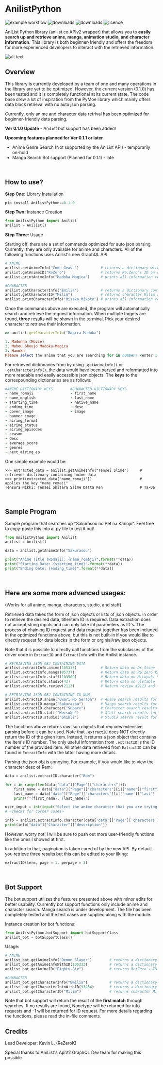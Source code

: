 # AnilistPython

![example workflow](https://github.com/ReZeroE/AnilistPython/actions/workflows/github-actions-demo.yml/badge.svg)
![downloads](https://img.shields.io/github/workflow/status/ReZeroE/AnilistPython/GitHub%20Actions%20Demo)
![downloads](https://img.shields.io/pypi/dm/AnilistPython)
![licence](https://img.shields.io/github/license/ReZeroE/AnilistPython)

AniList Python library (anilist.co APIv2 wrapper) that allows you to **easily search up and retrieve anime, manga, animation studio, and character information.** This library is both beginner-friendly and offers the freedom for more experienced developers to interact with the retrieved information.

![alt text](https://i.imgur.com/uGzW7vr.jpg)

## Overview
This library is currently developed by a team of one and many operations in the library are yet to be optimized. However, the current version (0.1.0) has been tested and it is completely functional at its current state.  The code base drew a lot of inspiration from the PyMoe library which mainly offers data block retrieval with no auto json parsing. 

Currently, only anime and character data retrival has been optimized for beginner-friendly data parsing. 

**Ver 0.1.0 Update** - AniList bot support has been added!

**Upcoming features planned for Ver 0.1.1 or later**
 - Anime Genre Search (Not supported by the AniList API) - temporarily on-hold
 - Manga Search Bot support (Planned for 0.1.1) - late

<br/>

## How to use?
**Step One:** Library Installation
``` python
pip install AnilistPython==0.1.0
```
**Step Two:** Instance Creation
```python
from AnilistPython import Anilist
anilist = Anilist()
```
**Step Three**: Usage

Starting off, there are a set of commands optimized for auto json parsing. Currently, they are only available for anime and characters. All of the following functions uses Anilist's new GraphQL API.
```python
# ANIME
anilist.getAnimeInfo("Code Geass")          # returns a dictionary with anime info 
anilist.getAnimeID("ReZero")                # returns Re:Zero's ID on Anilist
anilist.printAnimeInfo("Madoka Magica")     # prints all information regarding the anime Madoka Magica

#CHARACTER
anilist.getCharacterInfo("Emilia")          # returns a dictionary containing the info about Emilia-tan 
anilist.getCharacterID("Milim")             # returns character Milim's ID on Anilist
anilist.printCharacterInfo("Misaka Mikoto") # prints all information regarding the character Misaka Mikoto 
```
Once the commands above are executed, the program will automatically search and retrieve the request information. When multiple targets are found, **three** results will be shown in the terminal. Pick your desired character to retrieve their information.
```ruby
>> anilist.getCharacterInfo("Magica Madoka")

1. Madonna (Movie)
2. Mahou Shoujo Madoka☆Magica
3. Hanoka
Please select the anime that you are searching for in number: <enter 1, 2, or 3>
```

For retrieved dictionaries from by using `.getAnimeInfo()` or `.getCharacterInfo()`, the data would have been parsed and reformatted into more readable and easily accessible json objects. The **keys** to the correspounding dictionaries are as follows:
```ruby
#ANIME DICTIONARY KEYS        #CHARACTER DICTIONARY KEYS
- name_romaji                 - first_name
- name_english                - last_name
- starting_time               - native_name 
- ending_time                 - desc 
- cover_image                 - image
- banner_image
- airing_format
- airing_status
- airing_episodes
- season
- desc
- average_score
- genres
- next_airing_ep
```
One simple example would be:
```crystal
>>> extracted_data = anilist.getAnimeInfo("Tensei Slime")     # retrieves dictionary containing anime data
>>> print(extracted_data["name_romaji"])                      # applies the key "name_romaji"
Tensura Nikki: Tensei Shitara Slime Datta Ken                 # Ta-Da!
```
<br/>

## Sample Program
Sample program that searches up "Sakurasou no Pet na Kanojo". Feel free to copy-paste this into a .py file to test it out!
```python
from AnilistPython import Anilist                            
anilist = Anilist()                                          

data = anilist.getAnimeInfo("Sakurasou")                      

print("Anime Title (Romaji): {name_romaji}".format(**data))   
print("Starting Date: {starting_time}".format(**data))        
print("Ending Date: {ending_time}".format(**data))            
```
<br/>

## Here are some more advanced usages:
(Works for all anime, manga, characters, studio, and staff)

Retrieved data takes the form of json objects or lists of json objects. In order to retrieve the desired data, title/item ID is required. Data extraction does not accept string inputs and can only take int parameters as ID's. The process of chaining ID request and data request together has been included in the optimized functions above, but this is not built-in if you would like to directly request for data blocks in the form or orginial/raw json objects.  

Note that it is possible to directly call functions from the subclasses of the driver code in `ExtractID` and `ExtractInfo` with the Anilist instance.
```python
# RETRIEVING JSON OBJ CONTAINING DATA
anilist.extractInfo.anime(105333)           # Return data on Dr.Stone
anilist.extractInfo.manga(85737)            # Return data on Re:Zero kara Hajimeru Isekai Seikatsu
anilist.extractInfo.staff(103509)           # Return data on Hiroyuki Sawano
anilist.extractInfo.studio(43)              # Return data on ufotable
anilist.extractInfo.review(2113)            # Return review #2113 and format the review body in HTML

# RETRIEVING JSON OBJ CONTAINING ID NUM
anilist.extractID.anime("Owari No Seraph")  # Anime search results for Owari No Seraph.
anilist.extractID.manga("Sakurasou")        # Manga search results for Sakurasou.
anilist.extractID.character("Subaru")       # Character search results for Subaru.
anilist.extractID.staff("Keisuke")          # Staff search results for Keisuke.
anilist.extractID.studio("Ghibli")          # Studio search result for Ghibli.
```
The functions above returns raw json objects that requires extensive parsing before it can be used. Note that `.extractID` does NOT directly return the ID of the given item. Instead, it returns a json object that contains the item's ID number. The only useful information from `.extractID` is the ID number of the provided item. All other data retrieved from `ExtractID` can be found in `ExtractInfo` with the latter having more details.

Parsing the json obj is annoying. For example, if you would like to view the character desc of Rem:
```python
data = anilist.extractID.character("Rem")

for i in range(len(data["data"]["Page"]["characters"])):
    first_name = data["data"]["Page"]["characters"][i]['name']["first"]
    last_name = data["data"]["Page"]["characters"][i]['name']["last"]
    print(f"{first_name}, {last_name}")

user_input = int(input("Select the anime character that you are trying to find: "))
# <checks for corner cases>

info = anilist.extractInfo.character(data['data']['Page']['characters'][user_input - 1]['id'])
print(info["data"]["Character"]["description"])
```
However, worry not! I will be sure to push out more user-friendly functions like the ones I showed at first.

In addition to that, pagination is taken cared of by the new API. By default you retrieve three results but this can be edited to your liking:
```python
extractID(term, page = 1, perpage = 3)
```
<br/>

## Bot Support
The bot support utilizes the features presented above with minor edits for better usability. Currently bot support functions only include anime and character search. Manga search is under development. The file has been completely tested and the test cases are supplied along with the module.

Instance creation for bot functions:
```python
from AnilistPython.botSupport import botSupportClass
anilist_bot = botSupportClass()
```
Usage:
```python
# ANIME
anilist_bot.getAnimeInfo("Demon Slayer")        # returns a dictionary with anime info 
anilist_bot.getAnimeInfoWithID(105333)          # returns a dictionary with anime info - with ID
anilist_bot.getAnimeID("Eighty-Six")            # returns Re:Zero's ID on Anilist

#CHARACTER
anilist_bot.getCharacterInfo("Emilia")          # returns a dictionary containing the info about Emilia-tan 
anilist_bot.getCharacterInfoWithID(93284)       # returns a dictionary containing the info about a character with ID 
anilist_bot.getCharacterID("Milim")             # returns character Milim's ID on Anilist
```
Note that bot support will return the result of the **first match** through searches. If no results are found, Nonetype will be returned for info requests and -1 will be returned for ID request. For more details regarding the functions, please read the in-file comments.

## Credits
Lead Developer: Kevin L. (ReZeroK)

Special thanks to AniList's ApiV2 GraphQL Dev team for making this possible. 
